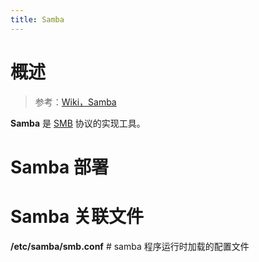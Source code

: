 ```yaml
---
title: Samba
---
```


# 概述

> 参考：[Wiki，Samba](https://en.wikipedia.org/wiki/Samba_(software))

**Samba** 是 [SMB](/docs/5.数据存储/存储/存储的基础设施架构/网络附加存储/Server%20Message%20Block/Server%20Message%20Block.md) 协议的实现工具。

# Samba 部署

# Samba 关联文件

**/etc/samba/smb.conf** # samba 程序运行时加载的配置文件
